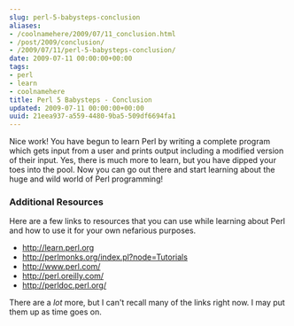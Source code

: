 ```yaml
---
slug: perl-5-babysteps-conclusion
aliases:
- /coolnamehere/2009/07/11_conclusion.html
- /post/2009/conclusion/
- /2009/07/11/perl-5-babysteps-conclusion/
date: 2009-07-11 00:00:00+00:00
tags:
- perl
- learn
- coolnamehere
title: Perl 5 Babysteps - Conclusion
updated: 2009-07-11 00:00:00+00:00
uuid: 21eea937-a559-4480-9ba5-509df6694fa1
---
```

Nice work! You have begun to learn Perl by writing a complete program which
gets input from a user and prints output including a modified version of their
input. Yes, there is much more to learn, but you have dipped your toes 
into the pool. Now you can go out there and start learning about the 
huge and wild world of Perl programming!
<!-- TEASER_END -->

### Additional Resources

Here are a few links to resources that you can use while learning about Perl
and how to use it for your own nefarious purposes.

* <http://learn.perl.org>
* <http://perlmonks.org/index.pl?node=Tutorials>
* <http://www.perl.com/>
* <http://perl.oreilly.com/>
* <http://perldoc.perl.org/>

There are a *lot* more, but I can't recall many of the links right
now. I may put them up as time goes on.